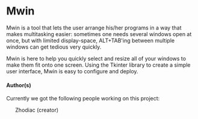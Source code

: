 <h1> Mwin </h1>
  <p>Mwin is a tool that lets the user arrange his/her programs in a way that makes multitasking easier: sometimes one needs several windows open at once, but with limited display-space, ALT+TAB'ing between multiple windows can get tedious very quickly. 
  
  Mwin is here to help you quickly select and resize all of your windows to make them fit onto one screen. Using the Tkinter library to create a simple user interface, Mwin is easy to configure and deploy. 
  
  
  </p>
  
<h4>Author(s)</h4>
Currently we got the following people working on this project:

<ul>Zhodiac (creator)
</ul>
